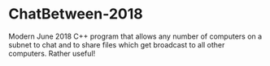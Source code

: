 # ChatBetween-2018
Modern June 2018 C++ program that allows any number of computers on a subnet to chat and to share files which get broadcast to all other computers. Rather useful!
